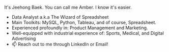It's Jeehong Baek. You can call me Amber. I know it's easier.
- Data Analyst a.k.a The Wizard of Spreadsheet
- Main Toolkits: MySQL, Python, Tableau, and of course, Spreadsheet.
- Experienced profoundly in: Product Management and Marketing.
- Well-equipped with industrial experience of: Sports, Medical, and Digital Advertising
- 📫 Reach out to me through LinkedIn or Email! 

<!---
amverever/amverever is a ✨ special ✨ repository because its `README.md` (this file) appears on your GitHub profile.
You can click the Preview link to take a look at your changes.
--->
